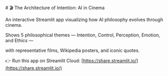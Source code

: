 \# 🎬 The Architecture of Intention: AI in Cinema



An interactive Streamlit app visualizing how AI philosophy evolves through cinema.

Shows 5 philosophical themes — Intention, Control, Perception, Emotion, and Ethics — 

with representative films, Wikipedia posters, and iconic quotes.



👉 Run this app on Streamlit Cloud: \[https://share.streamlit.io/](https://share.streamlit.io/)



